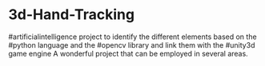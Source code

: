 # 3d-Hand-Tracking
#artificialintelligence project to identify the different elements based on the #python language and the #opencv library and link them with the #unity3d game engine A wonderful project that can be employed in several areas.
